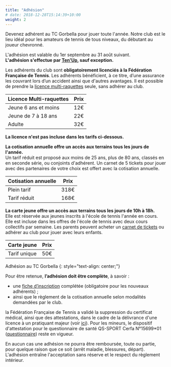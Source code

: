 ```yaml
---
title: "Adhésion"
# date: 2018-12-28T15:14:39+10:00
weight: 2
---
```


Devenez adhérent au TC Gorbella pour jouer toute l'année.
Notre club est le lieu idéal pour les amateurs de tennis de tous niveaux, du débutant au joueur chevronné.

<!--more-->

L'adhésion est valable du 1er septembre au 31 août suivant.\
**L'adhésion s'effectue par [Ten'Up](https://tenup.fft.fr/club/62060274/offres), sauf exception.**


Les adhérents du club sont **obligatoirement licenciés à la Fédération Française de Tennis**.
Les adhérents bénéficient, à ce titre, d’une assurance les couvrant lors d’un accident ainsi que d'autres avantages.
Il est possible de prendre la [licence multi-raquettes](https://www.fft.fr/la-licence-multi-raquettes) seule, sans adhérer au club.

| Licence Multi-raquettes | Prix |
|------------------------|:----:|
| Jeune 6 ans et moins   | 12€  |
| Jeune de 7 à 18 ans    | 22€  |
| Adulte                 | 32€  |

**La licence n'est pas incluse dans les tarifs ci-dessous.**

**La cotisation annuelle offre un accès aux terrains tous les jours de l'année.**<br/>
Un tarif réduit est proposé aux moins de 25 ans, plus de 80 ans, classés en en seconde série, ou conjoints d'adhérent.
Un carnet de 5 tickets pour jouer avec des partenaires de votre choix est offert avec la cotisation annuelle.

| Cotisation annuelle | Prix   |
|---------------------|:------:|
| Plein tarif         | 318€   |
| Tarif réduit        | 168€   |

**La carte jeune offre un accès aux terrains tous les jours de 10h à 18h.**<br/>
Elle est réservée aux jeunes inscrits à l'école de tennis l'année en cours.
Elle est incluse dans les offres de l'école de tennis avec deux cours collectifs par semaine.
Les parents peuvent acheter un [carnet de tickets](/services/location/) ou adhérer au club pour jouer avec leurs enfants.

| Carte jeune  | Prix |
|--------------|:----:|
| Tarif unique | 50€  |

<a class="button button-primary" style="text-decoration: none; text-align: center" href="https://tenup.fft.fr/club/62060274/offres">Adhésion au TC Gorbella</a>
{: style="text-align: center;"}

Pour être retenue, **l’adhésion doit être complète**, à savoir :
- une [fiche d’inscription](/assets/adhesion/TCG-Fiche-Adhesion-Club.pdf) complétée (obligatoire pour les nouveaux adhérents) ;
- ainsi que le règlement de la cotisation annuelle selon modalités demandées par le club.

la Fédération Française de Tennis a validé la suppression du certificat médical, ainsi que des attestations, dans le cadre de la délivrance d'une licence à un pratiquant majeur (voir [ici](https://www.fft.fr/actualites/licences-2024-les-principaux-changements-0)).
Pour les mineurs, le dispositif d'attestation pour le questionnaire de santé QS-SPORT Cerfa N°15699*01 ([questionnaire](/assets/adhesion/attestation-ou-certificat-medical.pdf)) reste en vigueur.

En aucun cas une adhésion ne pourra être remboursée, toute ou partie, pour quelque raison que ce soit (arrêt maladie, blessures, départ).
L'adhésion entraîne l'acceptation sans réserve et le respect du règlement intérieur.

